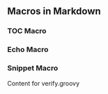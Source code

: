 <!---
Licensed to the Apache Software Foundation (ASF) under one
or more contributor license agreements.  See the NOTICE file
distributed with this work for additional information
regarding copyright ownership.  The ASF licenses this file
to you under the Apache License, Version 2.0 (the
"License"); you may not use this file except in compliance
with the License.  You may obtain a copy of the License at

  http://www.apache.org/licenses/LICENSE-2.0

Unless required by applicable law or agreed to in writing,
software distributed under the License is distributed on an
"AS IS" BASIS, WITHOUT WARRANTIES OR CONDITIONS OF ANY
KIND, either express or implied.  See the License for the
specific language governing permissions and limitations
under the License.
-->

Macros in Markdown
----------------

<!-- START SNIPPET: macros -->
### TOC Macro

<!-- MACRO{toc} -->

### Echo Macro

<!-- MACRO{echo|param1=value1|param2=value2} -->
<!-- END SNIPPET: macros -->

### Snippet Macro

<!-- MACRO{snippet|id=macros|file=src/site/markdown/markdown-macro.md} -->

Content for verify.groovy
